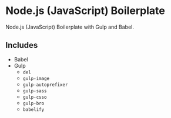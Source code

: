 # Node.js (JavaScript) Boilerplate

Node.js (JavaScript) Boilerplate with Gulp and Babel.

## Includes

-   Babel
-   Gulp
    -   `del`
    -   `gulp-image`
    -   `gulp-autoprefixer`
    -   `gulp-sass`
    -   `gulp-csso`
    -   `gulp-bro`
    -   `babelify`
